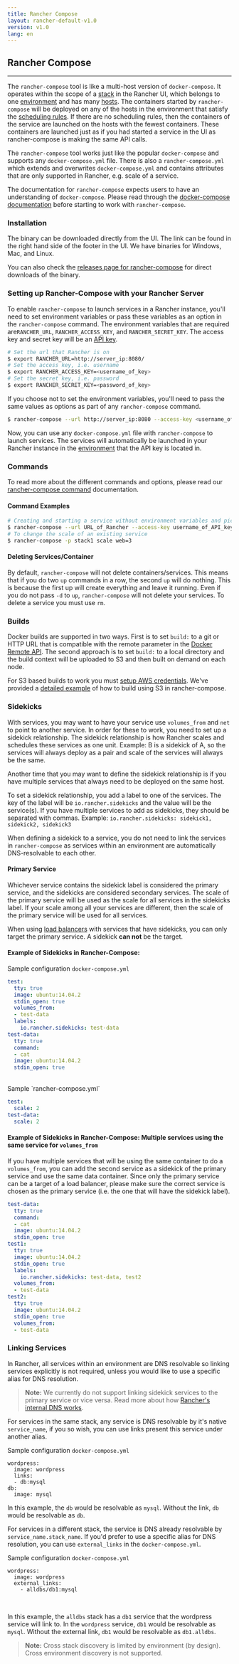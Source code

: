 ```yaml
---
title: Rancher Compose
layout: rancher-default-v1.0
version: v1.0
lang: en
---
```


## Rancher Compose
---

The `rancher-compose` tool is like a multi-host version of `docker-compose`. It operates within the scope of a [stack]({{site.baseurl}}/rancher/{{page.version}}/{{page.lang}}/rancher-ui/applications/stacks/) in the Rancher UI, which belongs to one [environment]({{site.baseurl}}/rancher/{{page.version}}/{{page.lang}}/configuration/environments/) and has many [hosts]({{site.baseurl}}/rancher/{{page.version}}/{{page.lang}}/rancher-ui/infrastructure/hosts/). The containers started by `rancher-compose` will be deployed on any of the hosts in the environment that satisfy the [scheduling rules]({{site.baseurl}}/rancher/{{page.version}}/{{page.lang}}/rancher-compose/scheduling/). If there are no scheduling rules, then the containers of the service are launched on the hosts with the fewest containers. These containers are launched just as if you had started a service in the UI as rancher-compose is making the same API calls. 

The `rancher-compose` tool works just like the popular `docker-compose` and supports any `docker-compose.yml` file. There is also a `rancher-compose.yml` which extends and overwrites `docker-compose.yml` and contains attributes that are only supported in Rancher, e.g. scale of a service.

The documentation for `rancher-compose` expects users to have an understanding of `docker-compose`. Please read through the [docker-compose documentation](https://docs.docker.com/compose/) before starting to work with `rancher-compose`.

### Installation

The binary can be downloaded directly from the UI. The link can be found in the right hand side of the footer in the UI. We have binaries for Windows, Mac, and Linux.

You can also check the [releases page for rancher-compose](https://github.com/rancher/rancher-compose/releases) for direct downloads of the binary.

### Setting up Rancher-Compose with your Rancher Server 

To enable `rancher-compose` to launch services in a Rancher instance, you'll need to set environment variables or pass these variables as an option in the `rancher-compose` command. The environment variables that are required are`RANCHER_URL`, `RANCHER_ACCESS_KEY`, and `RANCHER_SECRET_KEY`. The access key and secret key will be an [API key]({{site.baseurl}}/rancher/{{page.version}}/{{page.lang}}/configuration/api-keys/). 

```bash
# Set the url that Rancher is on
$ export RANCHER_URL=http://server_ip:8080/
# Set the access key, i.e. username
$ export RANCHER_ACCESS_KEY=<username_of_key>
# Set the secret key, i.e. password
$ export RANCHER_SECRET_KEY=<password_of_key>
```

If you choose not to set the environment variables, you'll need to pass the same values as options as part of any `rancher-compose` command. 

```bash
$ rancher-compose --url http://server_ip:8080 --access-key <username_of_key> --secret-key <password_of_key> up
```

Now, you can use any `docker-compose.yml` file with `rancher-compose` to launch services. The services will automatically be launched in your Rancher instance in the [environment]({{site.baseurl}}/rancher/{{page.version}}/{{page.lang}}/configuration/environments/) that the API key is located in.

### Commands

To read more about the different commands and options, please read our [rancher-compose command]({{site.baseurl}}/rancher/{{page.version}}/{{page.lang}}/rancher-compose/commands/) documentation. 

#### Command Examples

```bash
# Creating and starting a service without environment variables and picking a stack
$ rancher-compose --url URL_of_Rancher --access-key username_of_API_key --secret-key password_of_API_key -p stack1 up
# To change the scale of an existing service
$ rancher-compose -p stack1 scale web=3
```

#### Deleting Services/Container

By default, `rancher-compose` will not delete containers/services.  This means that if you do two `up` commands in a row, the second `up` will do nothing.  This is because the first up will create everything and leave it running.  Even if you do not pass `-d` to `up`, `rancher-compose` will not delete your services.  To delete a service you must use `rm`.

### Builds

Docker builds are supported in two ways.  First is to set `build:` to a git or HTTP URL that is compatible with the remote parameter in the [Docker Remote API](https://docs.docker.com/reference/api/docker_remote_api_v1.18/#build-image-from-a-dockerfile).  The second approach is to set `build:` to a local directory and the build context will be uploaded to S3 and then built on demand on each node.

For S3 based builds to work you must [setup AWS credentials](https://github.com/aws/aws-sdk-go/#configuring-credentials). We've provided a [detailed example]({{site.baseurl}}/rancher/{{page.version}}/{{page.lang}}/rancher-compose/build/) of how to build using S3 in rancher-compose.

### Sidekicks

With services, you may want to have your service use `volumes_from` and `net` to point to another service. In order for these to work, you need to set up a sidekick relationship. The sidekick relationship is how Rancher scales and schedules these services as one unit. Example: B is a sidekick of A, so the services will always deploy as a pair and scale of the services will always be the same. 

Another time that you may want to define the sidekick relationship is if you have multiple services that always need to be deployed on the same host.

To set a sidekick relationship, you add a label to one of the services. The key of the label will be `io.rancher.sidekicks` and the value will be the service(s). If you have multiple services to add as sidekicks, they should be separated with commas. Example: `io.rancher.sidekicks: sidekick1, sidekick2, sidekick3`

When defining a sidekick to a service, you do not need to link the services in `rancher-compose` as services within an environment are automatically DNS-resolvable to each other.

#### Primary Service

Whichever service contains the sidekick label is considered the primary service, and the sidekicks are considered secondary services. The scale of the primary service will be used as the scale for all services in the sidekicks label. If your scale among all your services are different, then the scale of the primary service will be used for all services.

When using [load balancers]({{site.baseurl}}/rancher/{{page.version}}/{{page.lang}}/rancher-compose/rancher-services/#load-balancer) with services that have sidekicks, you can only target the primary service. A sidekick **can not** be the target.

#### Example of Sidekicks in Rancher-Compose:

Sample configuration `docker-compose.yml` 

```yaml
test:
  tty: true
  image: ubuntu:14.04.2
  stdin_open: true
  volumes_from:
  - test-data
  labels:
    io.rancher.sidekicks: test-data
test-data:
  tty: true
  command:
  - cat
  image: ubuntu:14.04.2
  stdin_open: true
```

<br>
Sample `rancher-compose.yml`

```yaml
test:
  scale: 2
test-data:
  scale: 2
```

#### Example of Sidekicks in Rancher-Compose: Multiple services using the same service for `volumes_from`

If you have multiple services that will be using the same container to do a `volumes_from`, you can add the second service as a sidekick of the primary service and use the same data container. Since only the primary service can be a target of a load balancer, please make sure the correct service is chosen as the primary service (i.e. the one that will have the sidekick label). 

```yaml
test-data:
  tty: true
  command:
  - cat
  image: ubuntu:14.04.2
  stdin_open: true
test1:
  tty: true
  image: ubuntu:14.04.2
  stdin_open: true
  labels:
    io.rancher.sidekicks: test-data, test2
  volumes_from:
  - test-data
test2:
  tty: true
  image: ubuntu:14.04.2
  stdin_open: true
  volumes_from:
  - test-data
```

### Linking Services

In Rancher, all services within an environment are DNS resolvable so linking services explicitly is not required, unless you would like to use a specific alias for DNS resolution. 

> **Note:** We currently do not support linking sidekick services to the primary service or vice versa. Read more about how [Rancher's internal DNS works]({{site.baseurl}}/rancher/{{page.version}}/{{page.lang}}/rancher-services/internal-dns-service/).

For services in the same stack, any service is DNS resolvable by it's native `service_name`, if you so wish, you can use links present this service under another alias. 


Sample configuration `docker-compose.yml`

```
wordpress:
  image: wordpress
  links:
  - db:mysql
db:
  image: mysql
```
In this example, the `db` would be resolvable as `mysql`. Without the link, `db` would be resolvable as `db`.


For services in a different stack, the service is DNS already resolvable by `service_name.stack_name`. If you'd prefer to use a specific alias for DNS resolution, you can use `external_links` in the `docker-compose.yml`.

Sample configuration `docker-compose.yml`

```
wordpress:
  image: wordpress
  external_links:
    - alldbs/db1:mysql
```
<br>

In this example, the `alldbs` stack has a `db1` service that the wordpress service will link to. In the `wordpress` service, `db1` would be resolvable as `mysql`. Without the external link, `db1` would be resolvable as `db1.alldbs`.

> **Note:** Cross stack discovery is limited by environment (by design). Cross environment discovery is not supported.



